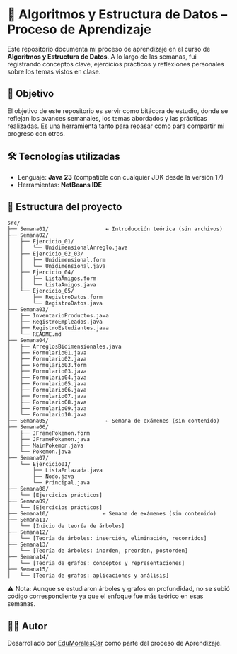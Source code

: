 # 📘 Algoritmos y Estructura de Datos – Proceso de Aprendizaje

Este repositorio documenta mi proceso de aprendizaje en el curso de **Algoritmos y Estructura de Datos**. A lo largo de las semanas, fui registrando conceptos clave, ejercicios prácticos y reflexiones personales sobre los temas vistos en clase.


## 🧠 Objetivo

El objetivo de este repositorio es servir como bitácora de estudio, donde se reflejan los avances semanales, los temas abordados y las prácticas realizadas. Es una herramienta tanto para repasar como para compartir mi progreso con otros.


## 🛠️ Tecnologías utilizadas
- Lenguaje: **Java 23** (compatible con cualquier JDK desde la versión 17)
- Herramientas: **NetBeans IDE**


## 📁 Estructura del proyecto

```plaintext
src/
├── Semana01/                  ← Introducción teórica (sin archivos)
├── Semana02/
│   ├── Ejercicio_01/
│   │   └── UnidimensionalArreglo.java
│   ├── Ejercicio_02_03/
│   │   ├── Unidimensional.form
│   │   └── Unidimensional.java
│   ├── Ejercicio_04/
│   │   ├── ListaAmigos.form
│   │   └── ListaAmigos.java
│   └── Ejercicio_05/
│       ├── RegistroDatos.form
│       └── RegistroDatos.java
├── Semana03/
│   ├── InventarioProductos.java
│   ├── RegistroEmpleados.java
│   ├── RegistroEstudiantes.java
│   └── README.md
├── Semana04/
│   ├── ArreglosBidimensionales.java
│   ├── Formulario01.java
│   ├── Formulario02.java
│   ├── Formulario03.form
│   ├── Formulario03.java
│   ├── Formulario04.java
│   ├── Formulario05.java
│   ├── Formulario06.java
│   ├── Formulario07.java
│   ├── Formulario08.java
│   ├── Formulario09.java
│   └── Formulario10.java
├── Semana05/                  ← Semana de exámenes (sin contenido)
├── Semana06/
│   ├── JFramePokemon.form
│   ├── JFramePokemon.java
│   ├── MainPokemon.java
│   └── Pokemon.java
├── Semana07/
│   └── Ejercicio01/
│       ├── ListaEnlazada.java
│       ├── Nodo.java
│       └── Principal.java
├── Semana08/
│   └── [Ejercicios prácticos]
├── Semana09/
│   └── [Ejercicios prácticos]
├── Semana10/                 ← Semana de exámenes (sin contenido)
├── Semana11/
│   └── [Inicio de teoría de árboles]
├── Semana12/
│   └── [Teoría de árboles: inserción, eliminación, recorridos]
├── Semana13/
│   └── [Teoría de árboles: inorden, preorden, postorden]
├── Semana14/
│   └── [Teoría de grafos: conceptos y representaciones]
├── Semana15/
│   └── [Teoría de grafos: aplicaciones y análisis]
```

⚠️ Nota: Aunque se estudiaron árboles y grafos en profundidad, no se subió código correspondiente ya que el enfoque fue más teórico en esas semanas.



## 👨‍💻 Autor

Desarrollado por [EduMoralesCar](https://github.com/EduMoralesCar) como parte del proceso de Aprendizaje.
